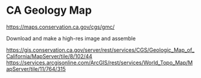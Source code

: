 # CA Geology Map

https://maps.conservation.ca.gov/cgs/gmc/

Download and make a high-res image and assemble

https://gis.conservation.ca.gov/server/rest/services/CGS/Geologic_Map_of_California/MapServer/tile/8/102/44
https://services.arcgisonline.com/ArcGIS/rest/services/World_Topo_Map/MapServer/tile/11/764/315
